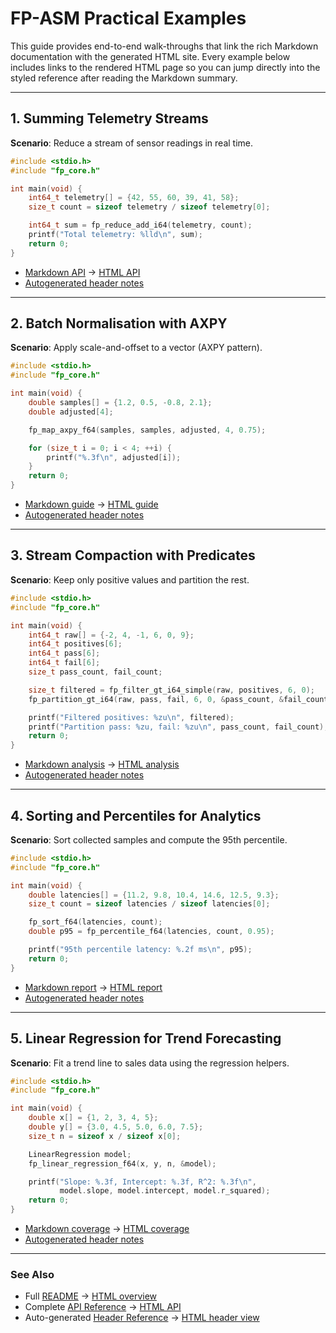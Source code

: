 # FP-ASM Practical Examples

This guide provides end-to-end walk-throughs that link the rich Markdown
documentation with the generated HTML site. Every example below includes
links to the rendered HTML page so you can jump directly into the styled
reference after reading the Markdown summary.

---

## 1. Summing Telemetry Streams

**Scenario**: Reduce a stream of sensor readings in real time.

```c
#include <stdio.h>
#include "fp_core.h"

int main(void) {
    int64_t telemetry[] = {42, 55, 60, 39, 41, 58};
    size_t count = sizeof telemetry / sizeof telemetry[0];

    int64_t sum = fp_reduce_add_i64(telemetry, count);
    printf("Total telemetry: %lld\n", sum);
    return 0;
}
```

- [Markdown API](API_REFERENCE.md#module-1-simple-folds) →
  [HTML API](html/API_REFERENCE.html)
- [Autogenerated header notes](AUTO_API_REFERENCE.md#fp_reduce_add_i64--fp_reduce_add_f64)

---

## 2. Batch Normalisation with AXPY

**Scenario**: Apply scale-and-offset to a vector (AXPY pattern).

```c
#include <stdio.h>
#include "fp_core.h"

int main(void) {
    double samples[] = {1.2, 0.5, -0.8, 2.1};
    double adjusted[4];

    fp_map_axpy_f64(samples, samples, adjusted, 4, 0.75);

    for (size_t i = 0; i < 4; ++i) {
        printf("%.3f\n", adjusted[i]);
    }
    return 0;
}
```

- [Markdown guide](QUICK_START.md#lesson-2-fused-operations-map--reduce) →
  [HTML guide](html/QUICK_START.html)
- [Autogenerated header notes](AUTO_API_REFERENCE.md#fp_map_axpy_f64--fp_map_axpy_i64)

---

## 3. Stream Compaction with Predicates

**Scenario**: Keep only positive values and partition the rest.

```c
#include <stdio.h>
#include "fp_core.h"

int main(void) {
    int64_t raw[] = {-2, 4, -1, 6, 0, 9};
    int64_t positives[6];
    int64_t pass[6];
    int64_t fail[6];
    size_t pass_count, fail_count;

    size_t filtered = fp_filter_gt_i64_simple(raw, positives, 6, 0);
    fp_partition_gt_i64(raw, pass, fail, 6, 0, &pass_count, &fail_count);

    printf("Filtered positives: %zu\n", filtered);
    printf("Partition pass: %zu, fail: %zu\n", pass_count, fail_count);
    return 0;
}
```

- [Markdown analysis](TIER1_COMPLETENESS_REPORT.md#module-7-stream-compaction) →
  [HTML analysis](html/TIER1_COMPLETENESS_REPORT.html)
- [Autogenerated header notes](AUTO_API_REFERENCE.md#fp_filter_gt_i64_simple)

---

## 4. Sorting and Percentiles for Analytics

**Scenario**: Sort collected samples and compute the 95th percentile.

```c
#include <stdio.h>
#include "fp_core.h"

int main(void) {
    double latencies[] = {11.2, 9.8, 10.4, 14.6, 12.5, 9.3};
    size_t count = sizeof latencies / sizeof latencies[0];

    fp_sort_f64(latencies, count);
    double p95 = fp_percentile_f64(latencies, count, 0.95);

    printf("95th percentile latency: %.2f ms\n", p95);
    return 0;
}
```

- [Markdown report](TIER2_COMPLETENESS_REPORT.md#percentile-analytics) →
  [HTML report](html/TIER2_COMPLETENESS_REPORT.html)
- [Autogenerated header notes](AUTO_API_REFERENCE.md#fp_percentile_f64)

---

## 5. Linear Regression for Trend Forecasting

**Scenario**: Fit a trend line to sales data using the regression helpers.

```c
#include <stdio.h>
#include "fp_core.h"

int main(void) {
    double x[] = {1, 2, 3, 4, 5};
    double y[] = {3.0, 4.5, 5.0, 6.0, 7.5};
    size_t n = sizeof x / sizeof x[0];

    LinearRegression model;
    fp_linear_regression_f64(x, y, n, &model);

    printf("Slope: %.3f, Intercept: %.3f, R^2: %.3f\n",
           model.slope, model.intercept, model.r_squared);
    return 0;
}
```

- [Markdown coverage](COMPLETE_LIBRARY_REPORT.md#algorithm-4-linear-regression) →
  [HTML coverage](html/COMPLETE_LIBRARY_REPORT.html)
- [Autogenerated header notes](AUTO_API_REFERENCE.md#fp_linear_regression_f64)

---

### See Also

- Full [README](../README.md) → [HTML overview](html/README.html)
- Complete [API Reference](API_REFERENCE.md) → [HTML API](html/API_REFERENCE.html)
- Auto-generated [Header Reference](AUTO_API_REFERENCE.md) → [HTML header view](html/AUTO_API_REFERENCE.html)
